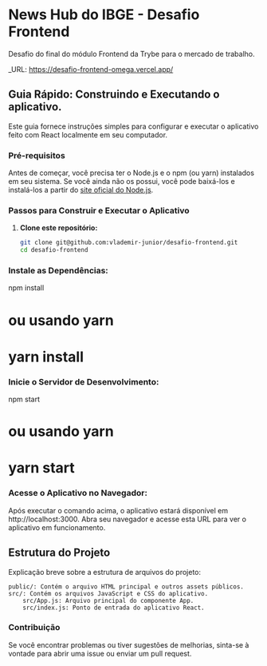 # News Hub do IBGE - Desafio Frontend

Desafio do final do módulo Frontend da Trybe para o mercado de trabalho.

_URL: <https://desafio-frontend-omega.vercel.app/>

## Guia Rápido: Construindo e Executando o aplicativo.

Este guia fornece instruções simples para configurar e executar o aplicativo feito com React localmente em seu computador.

### Pré-requisitos

Antes de começar, você precisa ter o Node.js e o npm (ou yarn) instalados em seu sistema. Se você ainda não os possui, você pode baixá-los e instalá-los a partir do [site oficial do Node.js](https://nodejs.org/).

### Passos para Construir e Executar o Aplicativo

1. **Clone este repositório:**

   ```bash
   git clone git@github.com:vlademir-junior/desafio-frontend.git
   cd desafio-frontend
   

### Instale as Dependências:

npm install
# ou usando yarn
# yarn install


### Inicie o Servidor de Desenvolvimento:

npm start
# ou usando yarn
# yarn start


### Acesse o Aplicativo no Navegador:

Após executar o comando acima, o aplicativo estará disponível em http://localhost:3000. Abra seu navegador e acesse esta URL para ver o aplicativo em funcionamento.


## Estrutura do Projeto

Explicação breve sobre a estrutura de arquivos do projeto:

    public/: Contém o arquivo HTML principal e outros assets públicos.
    src/: Contém os arquivos JavaScript e CSS do aplicativo.
        src/App.js: Arquivo principal do componente App.
        src/index.js: Ponto de entrada do aplicativo React.



### Contribuição

Se você encontrar problemas ou tiver sugestões de melhorias, sinta-se à vontade para abrir uma issue ou enviar um pull request.
